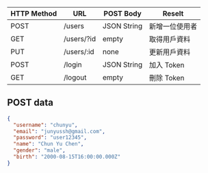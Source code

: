 |HTTP Method|URL|POST Body|Reselt|
|---|---|---|---|
|POST|/users|JSON String|新增一位使用者|
|GET|/users/?id|empty|取得用戶資料|
|PUT|/users/:id|none|更新用戶資料|
|POST|/login|JSON String|加入 Token|
|GET|/logout|empty|刪除 Token|

## POST data

```json
{
  "username": "chunyu",
  "email": "junyussh@gmail.com",
  "password": "user12345",
  "name": "Chun Yu Chen",
  "gender": "male",
  "birth": "2000-08-15T16:00:00.000Z"
}
```
